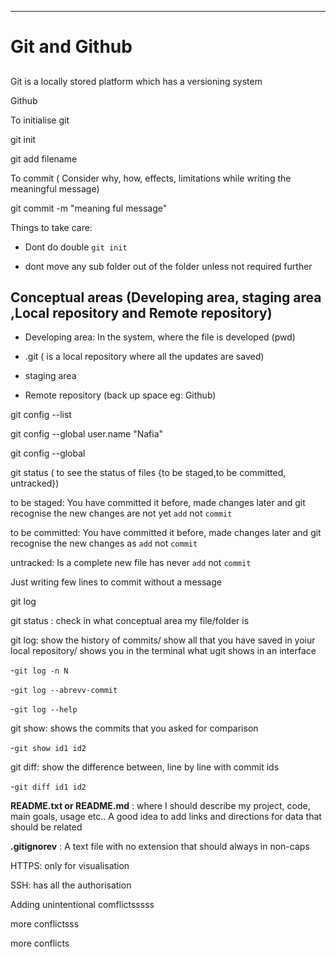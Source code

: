 ---

# Git and Github

## 

Git is a  locally stored platform which has a versioning system

Github 

To initialise git

git init

git add filename

To commit ( Consider why, how, effects, limitations while writing the meaningful message)

git commit -m "meaning ful message"

Things to take care:

- Dont do double `git init`

- dont move any sub folder out of the folder unless not required further

## Conceptual areas (Developing area, staging area ,Local repository and Remote repository)

- Developing area: In the system, where the file is developed (pwd)

- .git ( is a local repository where all the updates are saved)

- staging area

- Remote repository (back up space eg: Github)

git config --list  

git config --global user.name "Nafia"

git config --global

git status       ( to see the status of files {to be staged,to be committed, untracked})

to be staged: You have committed it before, made changes later and git recognise the new changes are not yet `add` not `commit`

to be committed: You have committed it before, made changes later and git recognise the new changes as `add` not `commit`

untracked: Is a complete new file has never `add` not `commit`

Just writing few lines to commit without a message

git log

git status : check in what conceptual area my file/folder is

git log: show the history of commits/ show all that you have saved in yoiur local repository/ shows you in the terminal what ugit shows in an interface

-`git log -n N`

-`git log --abrevv-commit`

-`git log --help`

git show:  shows the commits that you asked for comparison

-`git show id1 id2`

git diff: show the difference between, line by line with commit ids

-`git diff id1 id2`

**README.txt or README.md** : where I should describe my project, code, main goals, usage etc..  A good idea to add links and directions for data that should be related

**.gitignorev** : A text file with no extension that should always in non-caps

HTTPS: only for visualisation

SSH: has all the authorisation

Adding unintentional comflictsssss

more conflictsss

more conflicts
